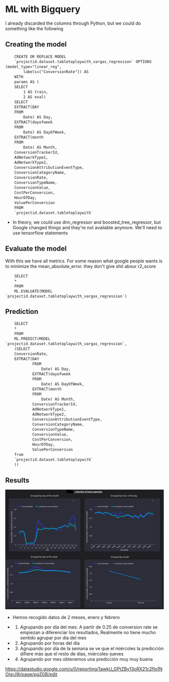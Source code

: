 # ML with Bigquery


I already discarded the columns through Python, but we could do something like the following

## Creating the model

        CREATE OR REPLACE MODEL
        `projectid.dataset.tabletoplaywith_vargas_regression` OPTIONS (model_type="linear_reg",
            labels=["ConversionRate"]) AS
        WITH
        params AS (
        SELECT
            1 AS train,
            2 AS eval)
        SELECT
        EXTRACT(DAY
        FROM
            Date) AS Day,
        EXTRACT(dayofweek
        FROM
            Date) AS DayOfWeek,
        EXTRACT(month
        FROM
            Date) AS Month,
        ConversionTrackerId,
        AdNetworkType1,
        AdNetworkType2,
        ConversionAttributionEventType,
        ConversionCategoryName,
        ConversionRate,
        ConversionTypeName,
        ConversionValue,
        CostPerConversion,
        HourOfDay,
        ValuePerConversion
        FROM
        `projectid.dataset.tabletoplaywith`

- In theory, we could use dnn_regressor and boosted_tree_regressor, but Google changed things and they're not available anymore. We'll need to use tensorflow statements

## Evaluate the model

With this we have all metrics. For some reason what google people wants is to minimize the mean_absolute_error. they don't give shit abour r2_score


        SELECT
        *
        FROM
        ML.EVALUATE(MODEL `projectid.dataset.tabletoplaywith_vargas_regression`)

## Prediction

        SELECT
        *
        FROM
        ML.PREDICT(MODEL `projectid.dataset.tabletoplaywith_vargas_regression`,
        (SELECT
        ConversionRate,
        EXTRACT(DAY
                FROM
                    Date) AS Day,
                EXTRACT(dayofweek
                FROM
                    Date) AS DayOfWeek,
                EXTRACT(month
                FROM
                    Date) AS Month,
                ConversionTrackerId,
                AdNetworkType1,
                AdNetworkType2,
                ConversionAttributionEventType,
                ConversionCategoryName,
                ConversionTypeName,
                ConversionValue,
                CostPerConversion,
                HourOfDay,
                ValuePerConversion
        from
        `projectid.dataset.tabletoplaywith`
        ))


## Results

![alt](./pics/bq-predictions-regression.png "")

- Hemos recogido datos de 2 meses, enero y febrero

- 1. Agrupando por día del mes:
    A partir de 0.25 de conversion rate se empiezan a diferenciar los resultados, Realmente no tiene mucho sentido agrupar por día del mes
- 2. Agrupando por horas del día

- 3. Agrupando por día de la semana se ve que el miércoles la predicción difiere más que el resto de días, miércoles-jueves

- 4. Agrupando por mes obtenemos una predicción muy muy buena


https://datastudio.google.com/u/0/reporting/1awkU_GPtZBy13oRX21c2fIo1NOigrJ9j/page/pgZGB/edit


